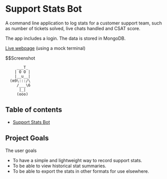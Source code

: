 # Support Stats Bot

A command line application to log stats for a customer support team, such as number of tickets solved, live chats handled and CSAT score.

The app includes a login. The data is stored in MongoDB.

[Live webpage](https://support-stats-bot.herokuapp.com/) (using a mock terminal)

$$Screenshot

```
     ___T_     
    | O O |    
    |__u__|    
  (m9\:::/\    
     /___\6    
      |_|      
     (ooo)
```

## Table of contents

- [Support Stats Bot](#support-stats-bot)

## Project Goals

The user goals

- To have a simple and lightweight way to record support stats.
- To be able to view historical stat summaries.
- To be able to export the stats in other formats for use elsewhere.